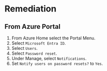 # Remediation

## From Azure Portal

1. From Azure Home select the Portal Menu.
2. Select `Microsoft Entra ID`.
3. Select `Users`.
4. Select `Password reset`.
5. Under Manage, select `Notifications`.
6. Set `Notify users on password resets?` to `Yes`.